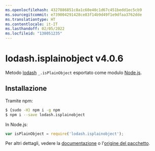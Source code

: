 ```yaml
---
ms.openlocfilehash: 4327886851c8a1c60e40c1d67c451bedd1ec5cb9
ms.sourcegitcommit: e739004291428ce83f14b9d49f1e9dfaa3762dde
ms.translationtype: HT
ms.contentlocale: it-IT
ms.lasthandoff: 02/05/2022
ms.locfileid: "138051235"
---
```

# <a name="lodashisplainobject-v406"></a>lodash.isplainobject v4.0.6

Metodo [lodash](https://lodash.com/) `_.isPlainObject` esportato come modulo [Node.js](https://nodejs.org/).

## <a name="installation"></a>Installazione

Tramite npm:
```bash
$ {sudo -H} npm i -g npm
$ npm i --save lodash.isplainobject
```

In Node.js:
```js
var isPlainObject = require('lodash.isplainobject');
```

Per altri dettagli, vedere la [documentazione](https://lodash.com/docs#isPlainObject) o l'[origine del pacchetto](https://github.com/lodash/lodash/blob/4.0.6-npm-packages/lodash.isplainobject).
